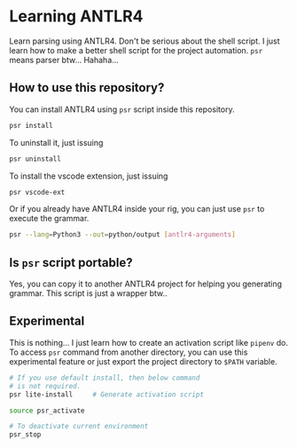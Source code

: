 # Learning ANTLR4

Learn parsing using ANTLR4. Don't be serious about the shell script. I just learn how to make a better shell script for the project automation. `psr` means parser btw... Hahaha...

## How to use this repository?

You can install ANTLR4 using `psr` script inside this repository.

```bash
psr install
```

To uninstall it, just issuing

```bash
psr uninstall
```

To install the vscode extension, just issuing

```bash
psr vscode-ext
```

Or if you already have ANTLR4 inside your rig, you can just use `psr` to execute the grammar.

```bash
psr --lang=Python3 --out=python/output [antlr4-arguments]
```

## Is `psr` script portable?

Yes, you can copy it to another ANTLR4 project for helping you generating grammar. This script is just a wrapper btw..

## Experimental

This is nothing... I just learn how to create an activation script like `pipenv` do. To access `psr` command from another directory, you can use this experimental feature or 
just export the project directory to `$PATH` variable.

```bash
# If you use default install, then below command 
# is not required.
psr lite-install     # Generate activation script

source psr_activate

# To deactivate current environment
psr_stop
```
